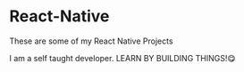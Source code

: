 # React-Native

These are some of my React Native Projects

I am a self taught developer. 
LEARN BY BUILDING THINGS!😋

